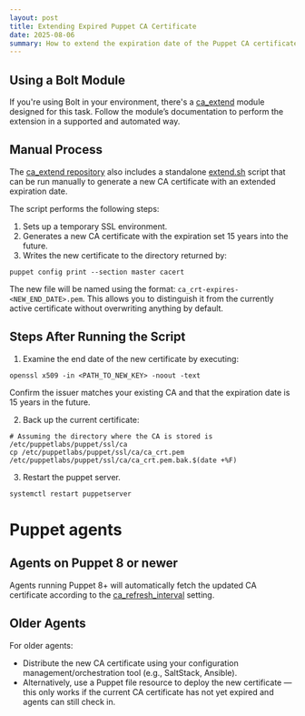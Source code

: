 ```yaml
---
layout: post
title: Extending Expired Puppet CA Certificate
date: 2025-08-06
summary: How to extend the expiration date of the Puppet CA certificate
---
```


## Using a Bolt Module

If you're using Bolt in your environment, there's a
[ca_extend](https://github.com/puppetlabs/ca_extend) module designed for this
task. Follow the module’s documentation to perform the extension in a supported
and automated way.

## Manual Process

The [ca_extend repository](https://github.com/puppetlabs/ca_extend) also includes a standalone [extend.sh](https://github.com/puppetlabs/ca_extend/blob/main/files/extend.sh) script that can be run manually to generate a new CA certificate with an extended expiration date.

The script performs the following steps:

1. Sets up a temporary SSL environment.
2. Generates a new CA certificate with the expiration set 15 years into the future.
3. Writes the new certificate to the directory returned by:
  ```
  puppet config print --section master cacert
  ```

The new file will be named using the format: `ca_crt-expires-<NEW_END_DATE>.pem`. This allows you to distinguish it from the currently active certificate without overwriting anything by default.

## Steps After Running the Script

1. Examine the end date of the new certificate by executing:

```
openssl x509 -in <PATH_TO_NEW_KEY> -noout -text
```

Confirm the issuer matches your existing CA and that the expiration date is 15 years in the future.

2. Back up the current certificate:

```
# Assuming the directory where the CA is stored is /etc/puppetlabs/puppet/ssl/ca
cp /etc/puppetlabs/puppet/ssl/ca/ca_crt.pem /etc/puppetlabs/puppet/ssl/ca/ca_crt.pem.bak.$(date +%F)
```
3. Restart the puppet server.
```
systemctl restart puppetserver
```

# Puppet agents

## Agents on Puppet 8 or newer
Agents running Puppet 8+ will automatically fetch the updated CA certificate according to the [ca_refresh_interval](https://help.puppet.com/core/current/Content/PuppetCore/Markdown/configuration.htm#ca_refresh_interval) setting.

## Older Agents

For older agents:

* Distribute the new CA certificate using your configuration management/orchestration tool (e.g., SaltStack, Ansible).
* Alternatively, use a Puppet file resource to deploy the new certificate — this only works if the current CA certificate has not yet expired and agents can still check in.
